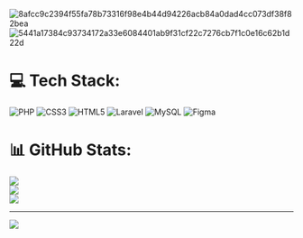 ![8afcc9c2394f55fa78b73316f98e4b44d94226acb84a0dad4cc073df38f82bea](https://github.com/SijedD/SijedD/assets/149448448/5b7db90d-863a-4c94-bbd9-897cea91247a)
![5441a17384c93734172a33e6084401ab9f31cf22c7276cb7f1c0e16c62b1d22d](https://github.com/SijedD/SijedD/assets/149448448/3b6de0bc-ad00-441b-8fc8-525aad1b3377)

# 💻 Tech Stack:
![PHP](https://img.shields.io/badge/php-%23777BB4.svg?style=for-the-badge&logo=php&logoColor=white) ![CSS3](https://img.shields.io/badge/css3-%231572B6.svg?style=for-the-badge&logo=css3&logoColor=white) ![HTML5](https://img.shields.io/badge/html5-%23E34F26.svg?style=for-the-badge&logo=html5&logoColor=white) ![Laravel](https://img.shields.io/badge/laravel-%23FF2D20.svg?style=for-the-badge&logo=laravel&logoColor=white) ![MySQL](https://img.shields.io/badge/mysql-%2300000f.svg?style=for-the-badge&logo=mysql&logoColor=white) ![Figma](https://img.shields.io/badge/figma-%23F24E1E.svg?style=for-the-badge&logo=figma&logoColor=white)
# 📊 GitHub Stats:
![](https://github-readme-stats.vercel.app/api?username=SijedD&theme=dark&hide_border=false&include_all_commits=true&count_private=true)<br/>
![](https://github-readme-streak-stats.herokuapp.com/?user=SijedD&theme=dark&hide_border=false)<br/>
![](https://github-readme-stats.vercel.app/api/top-langs/?username=SijedD&theme=dark&hide_border=false&include_all_commits=true&count_private=true&layout=compact)

---
[![](https://visitcount.itsvg.in/api?id=SijedD&icon=0&color=6)](https://visitcount.itsvg.in)

<!-- Proudly created with GPRM ( https://gprm.itsvg.in ) -->
